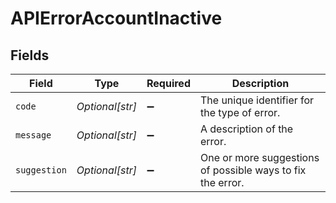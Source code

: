 # APIErrorAccountInactive


## Fields

| Field                                                      | Type                                                       | Required                                                   | Description                                                |
| ---------------------------------------------------------- | ---------------------------------------------------------- | ---------------------------------------------------------- | ---------------------------------------------------------- |
| `code`                                                     | *Optional[str]*                                            | :heavy_minus_sign:                                         | The unique identifier for the type of error.               |
| `message`                                                  | *Optional[str]*                                            | :heavy_minus_sign:                                         | A description of the error.                                |
| `suggestion`                                               | *Optional[str]*                                            | :heavy_minus_sign:                                         | One or more suggestions of possible ways to fix the error. |